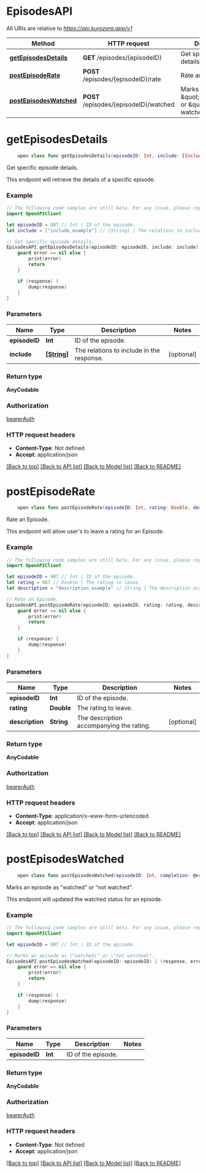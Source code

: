 # EpisodesAPI

All URIs are relative to *https://api.kurozora.app/v1*

Method | HTTP request | Description
------------- | ------------- | -------------
[**getEpisodesDetails**](EpisodesAPI.md#getepisodesdetails) | **GET** /episodes/{episodeID} | Get specific episode details.
[**postEpisodeRate**](EpisodesAPI.md#postepisoderate) | **POST** /episodes/{episodeID}/rate | Rate an Episode.
[**postEpisodesWatched**](EpisodesAPI.md#postepisodeswatched) | **POST** /episodes/{episodeID}/watched | Marks an episode as \&quot;watched\&quot; or \&quot;not watched\&quot;.


# **getEpisodesDetails**
```swift
    open class func getEpisodesDetails(episodeID: Int, include: [Include_getEpisodesDetails]? = nil, completion: @escaping (_ data: AnyCodable?, _ error: Error?) -> Void)
```

Get specific episode details.

This endpoint will retrieve the details of a specific episode.

### Example
```swift
// The following code samples are still beta. For any issue, please report via http://github.com/OpenAPITools/openapi-generator/issues/new
import OpenAPIClient

let episodeID = 987 // Int | ID of the episode.
let include = ["include_example"] // [String] | The relations to include in the response. (optional)

// Get specific episode details.
EpisodesAPI.getEpisodesDetails(episodeID: episodeID, include: include) { (response, error) in
    guard error == nil else {
        print(error)
        return
    }

    if (response) {
        dump(response)
    }
}
```

### Parameters

Name | Type | Description  | Notes
------------- | ------------- | ------------- | -------------
 **episodeID** | **Int** | ID of the episode. | 
 **include** | [**[String]**](String.md) | The relations to include in the response. | [optional] 

### Return type

**AnyCodable**

### Authorization

[bearerAuth](../README.md#bearerAuth)

### HTTP request headers

 - **Content-Type**: Not defined
 - **Accept**: application/json

[[Back to top]](#) [[Back to API list]](../README.md#documentation-for-api-endpoints) [[Back to Model list]](../README.md#documentation-for-models) [[Back to README]](../README.md)

# **postEpisodeRate**
```swift
    open class func postEpisodeRate(episodeID: Int, rating: Double, description: String? = nil, completion: @escaping (_ data: AnyCodable?, _ error: Error?) -> Void)
```

Rate an Episode.

This endpoint will allow user's to leave a rating for an Episode.

### Example
```swift
// The following code samples are still beta. For any issue, please report via http://github.com/OpenAPITools/openapi-generator/issues/new
import OpenAPIClient

let episodeID = 987 // Int | ID of the episode.
let rating = 987 // Double | The rating to leave.
let description = "description_example" // String | The description accompanying the rating. (optional)

// Rate an Episode.
EpisodesAPI.postEpisodeRate(episodeID: episodeID, rating: rating, description: description) { (response, error) in
    guard error == nil else {
        print(error)
        return
    }

    if (response) {
        dump(response)
    }
}
```

### Parameters

Name | Type | Description  | Notes
------------- | ------------- | ------------- | -------------
 **episodeID** | **Int** | ID of the episode. | 
 **rating** | **Double** | The rating to leave. | 
 **description** | **String** | The description accompanying the rating. | [optional] 

### Return type

**AnyCodable**

### Authorization

[bearerAuth](../README.md#bearerAuth)

### HTTP request headers

 - **Content-Type**: application/x-www-form-urlencoded
 - **Accept**: application/json

[[Back to top]](#) [[Back to API list]](../README.md#documentation-for-api-endpoints) [[Back to Model list]](../README.md#documentation-for-models) [[Back to README]](../README.md)

# **postEpisodesWatched**
```swift
    open class func postEpisodesWatched(episodeID: Int, completion: @escaping (_ data: AnyCodable?, _ error: Error?) -> Void)
```

Marks an episode as \"watched\" or \"not watched\".

This endpoint will updated the watched status for an episode.

### Example
```swift
// The following code samples are still beta. For any issue, please report via http://github.com/OpenAPITools/openapi-generator/issues/new
import OpenAPIClient

let episodeID = 987 // Int | ID of the episode.

// Marks an episode as \"watched\" or \"not watched\".
EpisodesAPI.postEpisodesWatched(episodeID: episodeID) { (response, error) in
    guard error == nil else {
        print(error)
        return
    }

    if (response) {
        dump(response)
    }
}
```

### Parameters

Name | Type | Description  | Notes
------------- | ------------- | ------------- | -------------
 **episodeID** | **Int** | ID of the episode. | 

### Return type

**AnyCodable**

### Authorization

[bearerAuth](../README.md#bearerAuth)

### HTTP request headers

 - **Content-Type**: Not defined
 - **Accept**: application/json

[[Back to top]](#) [[Back to API list]](../README.md#documentation-for-api-endpoints) [[Back to Model list]](../README.md#documentation-for-models) [[Back to README]](../README.md)

